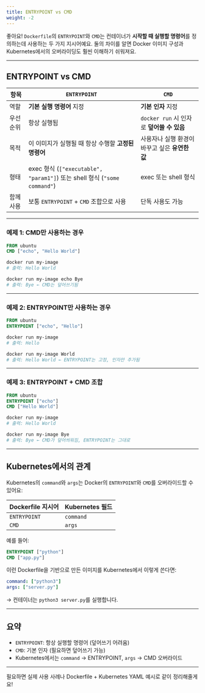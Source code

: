 ```yaml
---
title: ENTRYPOINT vs CMD
weight: -2
---
```

좋아요! `Dockerfile`의 `ENTRYPOINT`와 `CMD`는 컨테이너가 **시작할 때 실행할 명령어**를 정의하는데 사용하는 두 가지 지시어예요. 둘의 차이를 알면 Docker 이미지 구성과 Kubernetes에서의 오버라이딩도 훨씬 이해하기 쉬워져요.

---

## ENTRYPOINT vs CMD

| 항목 | `ENTRYPOINT` | `CMD` |
|------|--------------|-------|
| 역할 | **기본 실행 명령어** 지정 | **기본 인자** 지정 |
| 우선순위 | 항상 실행됨 | `docker run` 시 인자로 **덮어쓸 수 있음** |
| 목적 | 이 이미지가 실행될 때 항상 수행할 **고정된 명령어** | 사용자나 실행 환경이 바꾸고 싶은 **유연한 값** |
| 형태 | exec 형식 (`["executable", "param1"]`) 또는 shell 형식 (`"some command"`) | exec 또는 shell 형식 |
| 함께 사용 | 보통 `ENTRYPOINT` + `CMD` 조합으로 사용 | 단독 사용도 가능 |

---

### 예제 1: CMD만 사용하는 경우

```Dockerfile
FROM ubuntu
CMD ["echo", "Hello World"]
```

```bash
docker run my-image
# 출력: Hello World

docker run my-image echo Bye
# 출력: Bye ← CMD는 덮어쓰기됨
```

---

### 예제 2: ENTRYPOINT만 사용하는 경우

```Dockerfile
FROM ubuntu
ENTRYPOINT ["echo", "Hello"]
```

```bash
docker run my-image
# 출력: Hello

docker run my-image World
# 출력: Hello World ← ENTRYPOINT는 고정, 인자만 추가됨
```

---

### 예제 3: ENTRYPOINT + CMD 조합

```Dockerfile
FROM ubuntu
ENTRYPOINT ["echo"]
CMD ["Hello World"]
```

```bash
docker run my-image
# 출력: Hello World

docker run my-image Bye
# 출력: Bye ← CMD가 덮어씌워짐, ENTRYPOINT는 그대로
```

---

## Kubernetes에서의 관계

Kubernetes의 `command`와 `args`는 Docker의 `ENTRYPOINT`와 `CMD`를 오버라이드할 수 있어요:

| Dockerfile 지시어 | Kubernetes 필드 |
|------------------|-----------------|
| `ENTRYPOINT`     | `command`       |
| `CMD`            | `args`          |

예를 들어:

```Dockerfile
ENTRYPOINT ["python"]
CMD ["app.py"]
```

이런 Dockerfile을 기반으로 만든 이미지를 Kubernetes에서 이렇게 쓴다면:

```yaml
command: ["python3"]
args: ["server.py"]
```

→ 컨테이너는 `python3 server.py`를 실행합니다.

---

## 요약

- `ENTRYPOINT`: 항상 실행할 명령어 (덮어쓰기 어려움)
- `CMD`: 기본 인자 (필요하면 덮어쓰기 가능)
- Kubernetes에서는 `command` → ENTRYPOINT, `args` → CMD 오버라이드

---

필요하면 실제 사용 사례나 Dockerfile + Kubernetes YAML 예시로 같이 정리해줄게요!